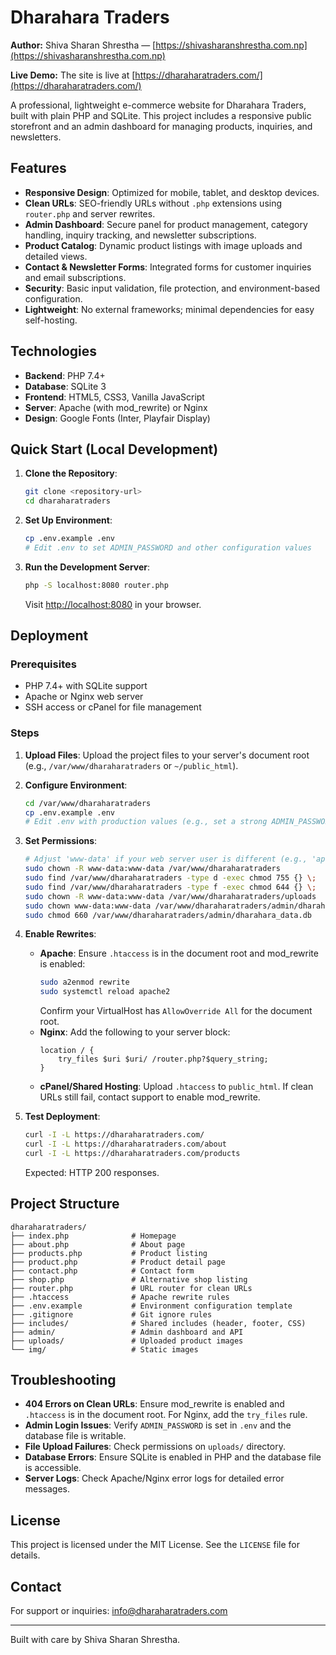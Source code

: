 # Dharahara Traders

**Author:** Shiva Sharan Shrestha — [https://shivasharanshrestha.com.np](https://shivasharanshrestha.com.np)

**Live Demo:** The site is live at [https://dharaharatraders.com/](https://dharaharatraders.com/)

A professional, lightweight e-commerce website for Dharahara Traders, built with plain PHP and SQLite. This project includes a responsive public storefront and an admin dashboard for managing products, inquiries, and newsletters.

## Features

- **Responsive Design**: Optimized for mobile, tablet, and desktop devices.
- **Clean URLs**: SEO-friendly URLs without `.php` extensions using `router.php` and server rewrites.
- **Admin Dashboard**: Secure panel for product management, category handling, inquiry tracking, and newsletter subscriptions.
- **Product Catalog**: Dynamic product listings with image uploads and detailed views.
- **Contact & Newsletter Forms**: Integrated forms for customer inquiries and email subscriptions.
- **Security**: Basic input validation, file protection, and environment-based configuration.
- **Lightweight**: No external frameworks; minimal dependencies for easy self-hosting.

## Technologies

- **Backend**: PHP 7.4+
- **Database**: SQLite 3
- **Frontend**: HTML5, CSS3, Vanilla JavaScript
- **Server**: Apache (with mod_rewrite) or Nginx
- **Design**: Google Fonts (Inter, Playfair Display)

## Quick Start (Local Development)

1. **Clone the Repository**:
   ```bash
   git clone <repository-url>
   cd dharaharatraders
   ```

2. **Set Up Environment**:
   ```bash
   cp .env.example .env
   # Edit .env to set ADMIN_PASSWORD and other configuration values
   ```

3. **Run the Development Server**:
   ```bash
   php -S localhost:8080 router.php
   ```
   Visit [http://localhost:8080](http://localhost:8080) in your browser.

## Deployment

### Prerequisites
- PHP 7.4+ with SQLite support
- Apache or Nginx web server
- SSH access or cPanel for file management

### Steps

1. **Upload Files**:
   Upload the project files to your server's document root (e.g., `/var/www/dharaharatraders` or `~/public_html`).

2. **Configure Environment**:
   ```bash
   cd /var/www/dharaharatraders
   cp .env.example .env
   # Edit .env with production values (e.g., set a strong ADMIN_PASSWORD)
   ```

3. **Set Permissions**:
   ```bash
   # Adjust 'www-data' if your web server user is different (e.g., 'apache')
   sudo chown -R www-data:www-data /var/www/dharaharatraders
   sudo find /var/www/dharaharatraders -type d -exec chmod 755 {} \;
   sudo find /var/www/dharaharatraders -type f -exec chmod 644 {} \;
   sudo chown -R www-data:www-data /var/www/dharaharatraders/uploads
   sudo chown www-data:www-data /var/www/dharaharatraders/admin/dharahara_data.db
   sudo chmod 660 /var/www/dharaharatraders/admin/dharahara_data.db
   ```

4. **Enable Rewrites**:
   - **Apache**: Ensure `.htaccess` is in the document root and mod_rewrite is enabled:
     ```bash
     sudo a2enmod rewrite
     sudo systemctl reload apache2
     ```
     Confirm your VirtualHost has `AllowOverride All` for the document root.
   - **Nginx**: Add the following to your server block:
     ```nginx
     location / {
         try_files $uri $uri/ /router.php?$query_string;
     }
     ```
   - **cPanel/Shared Hosting**: Upload `.htaccess` to `public_html`. If clean URLs still fail, contact support to enable mod_rewrite.

5. **Test Deployment**:
   ```bash
   curl -I -L https://dharaharatraders.com/
   curl -I -L https://dharaharatraders.com/about
   curl -I -L https://dharaharatraders.com/products
   ```
   Expected: HTTP 200 responses.

## Project Structure

```
dharaharatraders/
├── index.php              # Homepage
├── about.php              # About page
├── products.php           # Product listing
├── product.php            # Product detail page
├── contact.php            # Contact form
├── shop.php               # Alternative shop listing
├── router.php             # URL router for clean URLs
├── .htaccess              # Apache rewrite rules
├── .env.example           # Environment configuration template
├── .gitignore             # Git ignore rules
├── includes/              # Shared includes (header, footer, CSS)
├── admin/                 # Admin dashboard and API
├── uploads/               # Uploaded product images
└── img/                   # Static images
```

## Troubleshooting

- **404 Errors on Clean URLs**: Ensure mod_rewrite is enabled and `.htaccess` is in the document root. For Nginx, add the `try_files` rule.
- **Admin Login Issues**: Verify `ADMIN_PASSWORD` is set in `.env` and the database file is writable.
- **File Upload Failures**: Check permissions on `uploads/` directory.
- **Database Errors**: Ensure SQLite is enabled in PHP and the database file is accessible.
- **Server Logs**: Check Apache/Nginx error logs for detailed error messages.

## License

This project is licensed under the MIT License. See the `LICENSE` file for details.

## Contact

For support or inquiries: info@dharaharatraders.com

---

Built with care by Shiva Sharan Shrestha.
